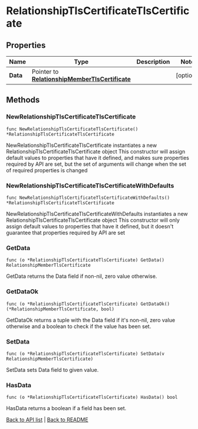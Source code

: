 # RelationshipTlsCertificateTlsCertificate

## Properties

Name | Type | Description | Notes
------------ | ------------- | ------------- | -------------
**Data** | Pointer to [**RelationshipMemberTlsCertificate**](RelationshipMemberTlsCertificate.md) |  | [optional] 

## Methods

### NewRelationshipTlsCertificateTlsCertificate

`func NewRelationshipTlsCertificateTlsCertificate() *RelationshipTlsCertificateTlsCertificate`

NewRelationshipTlsCertificateTlsCertificate instantiates a new RelationshipTlsCertificateTlsCertificate object
This constructor will assign default values to properties that have it defined,
and makes sure properties required by API are set, but the set of arguments
will change when the set of required properties is changed

### NewRelationshipTlsCertificateTlsCertificateWithDefaults

`func NewRelationshipTlsCertificateTlsCertificateWithDefaults() *RelationshipTlsCertificateTlsCertificate`

NewRelationshipTlsCertificateTlsCertificateWithDefaults instantiates a new RelationshipTlsCertificateTlsCertificate object
This constructor will only assign default values to properties that have it defined,
but it doesn't guarantee that properties required by API are set

### GetData

`func (o *RelationshipTlsCertificateTlsCertificate) GetData() RelationshipMemberTlsCertificate`

GetData returns the Data field if non-nil, zero value otherwise.

### GetDataOk

`func (o *RelationshipTlsCertificateTlsCertificate) GetDataOk() (*RelationshipMemberTlsCertificate, bool)`

GetDataOk returns a tuple with the Data field if it's non-nil, zero value otherwise
and a boolean to check if the value has been set.

### SetData

`func (o *RelationshipTlsCertificateTlsCertificate) SetData(v RelationshipMemberTlsCertificate)`

SetData sets Data field to given value.

### HasData

`func (o *RelationshipTlsCertificateTlsCertificate) HasData() bool`

HasData returns a boolean if a field has been set.


[Back to API list](../README.md#documentation-for-api-endpoints) | [Back to README](../README.md)


